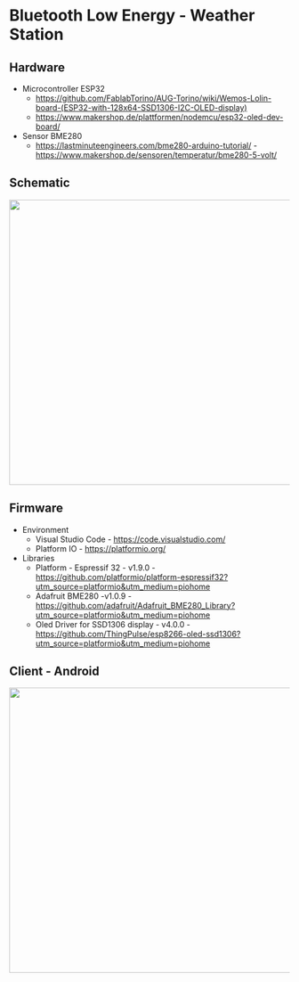 # Bluetooth Low Energy - Weather Station

## Hardware
- Microcontroller ESP32
  - https://github.com/FablabTorino/AUG-Torino/wiki/Wemos-Lolin-board-(ESP32-with-128x64-SSD1306-I2C-OLED-display)
  - https://www.makershop.de/plattformen/nodemcu/esp32-oled-dev-board/
- Sensor BME280
  - https://lastminuteengineers.com/bme280-arduino-tutorial/
  -https://www.makershop.de/sensoren/temperatur/bme280-5-volt/

## Schematic
<img src="https://github.com/lbasek/ble-weather-station/blob/master/image.jpg" width="512">

## Firmware
- Environment
  - Visual Studio Code - https://code.visualstudio.com/
  - Platform IO - https://platformio.org/
- Libraries
  - Platform - Espressif 32 - v1.9.0 - https://github.com/platformio/platform-espressif32?utm_source=platformio&utm_medium=piohome
  - Adafruit BME280 -v1.0.9 - https://github.com/adafruit/Adafruit_BME280_Library?utm_source=platformio&utm_medium=piohome
  - Oled Driver for SSD1306 display - v4.0.0 - https://github.com/ThingPulse/esp8266-oled-ssd1306?utm_source=platformio&utm_medium=piohome
  
## Client - Android
<img src="https://github.com/lbasek/ble-weather-station/blob/master/app_image.jpg" height="512">

